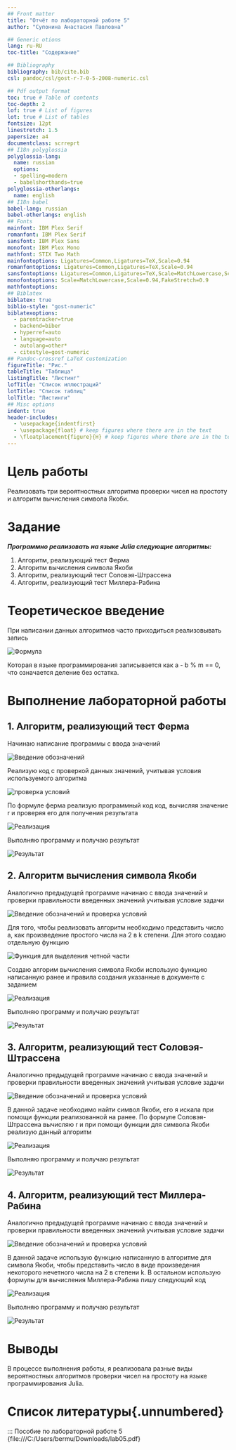 ```yaml
---
## Front matter
title: "Отчёт по лабораторной работе 5"
author: "Супонина Анастасия Павловна"

## Generic otions
lang: ru-RU
toc-title: "Содержание"

## Bibliography
bibliography: bib/cite.bib
csl: pandoc/csl/gost-r-7-0-5-2008-numeric.csl

## Pdf output format
toc: true # Table of contents
toc-depth: 2
lof: true # List of figures
lot: true # List of tables
fontsize: 12pt
linestretch: 1.5
papersize: a4
documentclass: scrreprt
## I18n polyglossia
polyglossia-lang:
  name: russian
  options:
  - spelling=modern
  - babelshorthands=true
polyglossia-otherlangs:
  name: english
## I18n babel
babel-lang: russian
babel-otherlangs: english
## Fonts
mainfont: IBM Plex Serif
romanfont: IBM Plex Serif
sansfont: IBM Plex Sans
monofont: IBM Plex Mono
mathfont: STIX Two Math
mainfontoptions: Ligatures=Common,Ligatures=TeX,Scale=0.94
romanfontoptions: Ligatures=Common,Ligatures=TeX,Scale=0.94
sansfontoptions: Ligatures=Common,Ligatures=TeX,Scale=MatchLowercase,Scale=0.94
monofontoptions: Scale=MatchLowercase,Scale=0.94,FakeStretch=0.9
mathfontoptions:
## Biblatex
biblatex: true
biblio-style: "gost-numeric"
biblatexoptions:
  - parentracker=true
  - backend=biber
  - hyperref=auto
  - language=auto
  - autolang=other*
  - citestyle=gost-numeric
## Pandoc-crossref LaTeX customization
figureTitle: "Рис."
tableTitle: "Таблица"
listingTitle: "Листинг"
lofTitle: "Список иллюстраций"
lotTitle: "Список таблиц"
lolTitle: "Листинги"
## Misc options
indent: true
header-includes:
  - \usepackage{indentfirst}
  - \usepackage{float} # keep figures where there are in the text
  - \floatplacement{figure}{H} # keep figures where there are in the text
---
```


# Цель работы

Реализовать три вероятностных алгоритма проверки чисел на простоту и алгоритм вычисления символа Якоби.

# Задание

***Программно реализовать на языке Julia следующие алгоритмы:***

1. Алгоритм, реализующий тест Ферма
2. Алгоритм вычисления символа Якоби
3. Алгоритм, реализующий тест Соловэя-Штрассена
4. Алгоритм, реализующий тест Миллера-Рабина

# Теоретическое введение

При написании данных алгоритмов часто приходиться реализовывать запись

![Формула](photo/15.JPG)

Которая в языке программирования записывается как a - b % m == 0, что означается деление без остатка.

# Выполнение лабораторной работы

## 1. Алгоритм, реализующий тест Ферма

Начинаю написание программы с ввода значений

![Введение обозначений](photo/1.JPG)

Реализую код с проверкой данных значений, учитывая условия используемого алгоритма

![проверка условий](photo/2.JPG)

По формуле ферма реализую программный код код, вычисляя значение r и проверяя его для получения результата

![Реализация](photo/3.JPG)

Выполняю программу и получаю результат

![Результат](photo/4.JPG)

## 2. Алгоритм вычисления символа Якоби

Аналогично предыдущей программе начинаю с ввода значений и проверки правильности введенных значений учитывая условие задачи

![Введение обозначений и проверка условий](photo/5.JPG)

Для того, чтобы реализовать алгоритм необходимо представить число a, как произведение простого числа на 2 в k степени.
Для этого создаю отдельную функцию

![Функция для выделения четной части](photo/6.JPG)

Создаю алгорим вычисления символа Якоби использую функцию написанную ранее и правила создания указанные в документе с заданием

![Реализация](photo/7.JPG)

Выполняю программу и получаю результат

![Результат](photo/8.JPG)


## 3. Алгоритм, реализующий тест Соловэя-Штрассена

Аналогично предыдущей программе начинаю с ввода значений и проверки правильности введенных значений учитывая условие задачи

![Введение обозначений и проверка условий](photo/9.JPG)

В данной задаче необходимо найти символ Якоби, его я искала при помощи функции реализованной на ранее.
По формуле Соловэя-Штрассена вычисляю r и при помощи функции для символа Якоби реализую данный алгоритм

![Реализация](photo/10.JPG)

Выполняю программу и получаю результат

![Результат](photo/11.JPG)


## 4. Алгоритм, реализующий тест Миллера-Рабина

Аналогично предыдущей программе начинаю с ввода значений и проверки правильности введенных значений учитывая условие задачи

![Введение обозначений и проверка условий](photo/12.JPG)

В данной задаче использую функцию написанную в алгоритме для символа Якоби, чтобы представить число в виде произведения некоторого нечетного числа на 2 в степени k.
В остальном использую формулы для вычисления Миллера-Рабина пишу следующий код

![Реализация](photo/13.JPG)

Выполняю программу и получаю результат

![Результат](photo/14.JPG)

# Выводы

В процессе выполнения работы, я реализовала разные виды вероятностных алгоритмов проверки чисел на простоту на языке программирования Julia.

# Список литературы{.unnumbered}

::: Пособие по лабораторной работе 5 {file:///C:/Users/bermu/Downloads/lab05.pdf}

